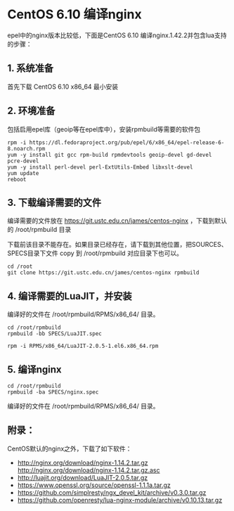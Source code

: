 # CentOS 6.10 编译nginx

epel中的nginx版本比较低，下面是CentOS 6.10 编译nginx.1.42.2并包含lua支持的步骤：

## 1. 系统准备

首先下载 CentOS 6.10 x86_64 最小安装

## 2. 环境准备

包括启用epel库（geoip等在epel库中），安装rpmbuild等需要的软件包

```
rpm -i https://dl.fedoraproject.org/pub/epel/6/x86_64/epel-release-6-8.noarch.rpm
yum -y install git gcc rpm-build rpmdevtools geoip-devel gd-devel pcre-devel
yum -y install perl-devel perl-ExtUtils-Embed libxslt-devel
yum update
reboot
```

## 3. 下载编译需要的文件

编译需要的文件放在 https://git.ustc.edu.cn/james/centos-nginx ，下载到默认的 /root/rpmbuild 目录

下载前该目录不能存在。如果目录已经存在，请下载到其他位置，把SOURCES、SPECS目录下文件 copy 到 /root/rpmbuild 对应目录下也可以。

```
cd /root
git clone https://git.ustc.edu.cn/james/centos-nginx rpmbuild
```

## 4. 编译需要的LuaJIT，并安装

编译好的文件在 /root/rpmbuild/RPMS/x86_64/ 目录。

```
cd /root/rpmbuild
rpmbuild -bb SPECS/LuaJIT.spec

rpm -i RPMS/x86_64/LuaJIT-2.0.5-1.el6.x86_64.rpm
```

## 5. 编译nginx

```
cd /root/rpmbuild
rpmbuild -ba SPECS/nginx.spec
```
编译好的文件在 /root/rpmbuild/RPMS/x86_64/ 目录。


## 附录：

CentOS默认的nginx之外，下载了如下软件：

* http://nginx.org/download/nginx-1.14.2.tar.gz http://nginx.org/download/nginx-1.14.2.tar.gz.asc
* http://luajit.org/download/LuaJIT-2.0.5.tar.gz
* https://www.openssl.org/source/openssl-1.1.1a.tar.gz
* https://github.com/simplresty/ngx_devel_kit/archive/v0.3.0.tar.gz
* https://github.com/openresty/lua-nginx-module/archive/v0.10.13.tar.gz
